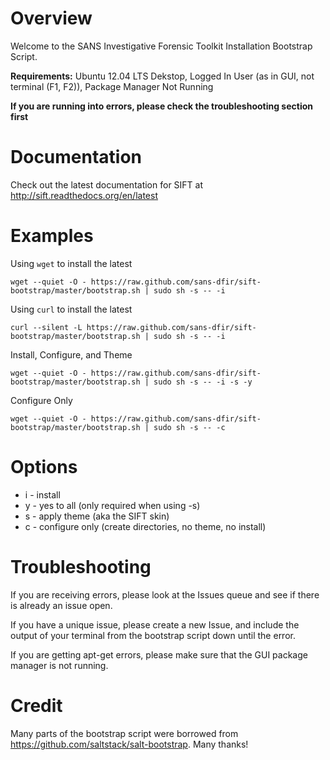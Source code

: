 Overview
========
Welcome to the SANS Investigative Forensic Toolkit Installation Bootstrap Script. 

**Requirements:** Ubuntu 12.04 LTS Dekstop, Logged In User (as in GUI, not terminal (F1, F2)), Package Manager Not Running

**If you are running into errors, please check the troubleshooting section first**

Documentation
=============
Check out the latest documentation for SIFT at http://sift.readthedocs.org/en/latest


Examples
========
Using `wget` to install the latest 

```
wget --quiet -O - https://raw.github.com/sans-dfir/sift-bootstrap/master/bootstrap.sh | sudo sh -s -- -i
```

Using `curl` to install the latest
```
curl --silent -L https://raw.github.com/sans-dfir/sift-bootstrap/master/bootstrap.sh | sudo sh -s -- -i
```

Install, Configure, and Theme

```
wget --quiet -O - https://raw.github.com/sans-dfir/sift-bootstrap/master/bootstrap.sh | sudo sh -s -- -i -s -y
```

Configure Only

```
wget --quiet -O - https://raw.github.com/sans-dfir/sift-bootstrap/master/bootstrap.sh | sudo sh -s -- -c
```

Options
=======
* i - install
* y - yes to all (only required when using -s)
* s - apply theme (aka the SIFT skin)
* c - configure only (create directories, no theme, no install)

Troubleshooting
===============
If you are receiving errors, please look at the Issues queue and see if there is already an issue open.

If you have a unique issue, please create a new Issue, and include the output of your terminal from the bootstrap script down until the error.

If you are getting apt-get errors, please make sure that the GUI package manager is not running.

Credit
======
Many parts of the bootstrap script were borrowed from https://github.com/saltstack/salt-bootstrap. Many thanks!
